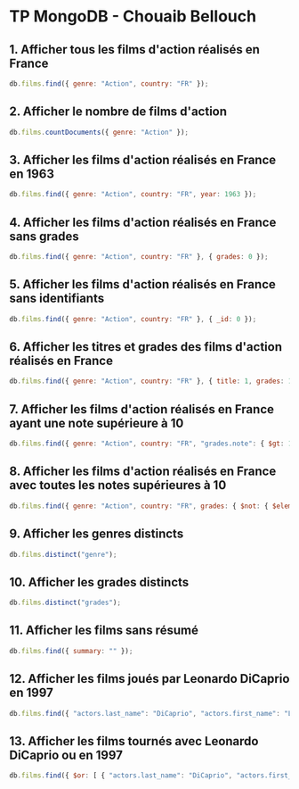 # TP MongoDB - Chouaib Bellouch

## 1. Afficher tous les films d'action réalisés en France
```javascript
db.films.find({ genre: "Action", country: "FR" });
```

## 2. Afficher le nombre de films d'action
```javascript
db.films.countDocuments({ genre: "Action" });
```

## 3. Afficher les films d'action réalisés en France en 1963
```javascript
db.films.find({ genre: "Action", country: "FR", year: 1963 });
```

## 4. Afficher les films d'action réalisés en France sans grades
```javascript
db.films.find({ genre: "Action", country: "FR" }, { grades: 0 });
```

## 5. Afficher les films d'action réalisés en France sans identifiants
```javascript
db.films.find({ genre: "Action", country: "FR" }, { _id: 0 });
```

## 6. Afficher les titres et grades des films d'action réalisés en France
```javascript
db.films.find({ genre: "Action", country: "FR" }, { title: 1, grades: 1, _id: 0 });
```

## 7. Afficher les films d'action réalisés en France ayant une note supérieure à 10
```javascript
db.films.find({ genre: "Action", country: "FR", "grades.note": { $gt: 10 } }, { title: 1, grades: 1, _id: 0 });
```

## 8. Afficher les films d'action réalisés en France avec toutes les notes supérieures à 10
```javascript
db.films.find({ genre: "Action", country: "FR", grades: { $not: { $elemMatch: { note: { $lt: 10 } } } } }, { title: 1, grades: 1, _id: 0 });
```

## 9. Afficher les genres distincts
```javascript
db.films.distinct("genre");
```

## 10. Afficher les grades distincts
```javascript
db.films.distinct("grades");
```

## 11. Afficher les films sans résumé
```javascript
db.films.find({ summary: "" });
```

## 12. Afficher les films joués par Leonardo DiCaprio en 1997
```javascript
db.films.find({ "actors.last_name": "DiCaprio", "actors.first_name": "Leonardo", year: 1997 });
```

## 13. Afficher les films tournés avec Leonardo DiCaprio ou en 1997
```javascript
db.films.find({ $or: [ { "actors.last_name": "DiCaprio", "actors.first_name": "Leonardo" }, { year: 1997 } ] });
